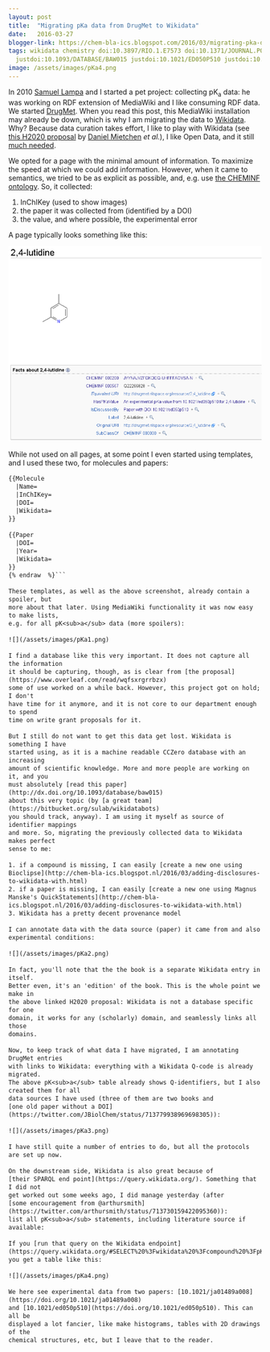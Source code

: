 ```yaml
---
layout: post
title:  "Migrating pKa data from DrugMet to Wikidata"
date:   2016-03-27
blogger-link: https://chem-bla-ics.blogspot.com/2016/03/migrating-pka-data-from-drugmet-to.html
tags: wikidata chemistry doi:10.3897/RIO.1.E7573 doi:10.1371/JOURNAL.PONE.0025513
  justdoi:10.1093/DATABASE/BAW015 justdoi:10.1021/ED050P510 justdoi:10.1021/JA01489A008
image: /assets/images/pKa4.png
---
```


In 2010 [Samuel Lampa](https://twitter.com/smllmp) and I started a pet project:
collecting pK<sub>a</sub> data: he was working on RDF extension of MediaWiki and I like consuming
RDF data. We started [DrugMet](http://drugmet.rilspace.org/wiki/Main_Page).
When you read this post, this MediaWiki installation may already be down, which
is why I am migrating the data to [Wikidata](https://en.wikipedia.org/wiki/Wikidata).
Why? Because data curation takes effort, I like to play with Wikidata (see
[this H2020 proposal](http://rio.pensoft.net/articles.php?id=7573) by 
[Daniel Mietchen](https://twitter.com/EvoMRI) *et al.*), I like Open Data, and it still
[much needed](http://proteinsandwavefunctions.blogspot.nl/2016/03/generating-protonation-states-and.html).

We opted for a page with the minimal amount of information. To maximize the speed
at which we could add information. However, when it came to semantics, we tried
to be as explicit as possible, and, e.g. use [the CHEMINF ontology](https://doi.org/10.1371/journal.pone.0025513).
So, it collected:

1. InChIKey (used to show images)
2. the paper it was collected from (identified by a DOI)
3. the value, and where possible, the experimental error

A page typically looks something like this:

![](/assets/images/pKa.png)

While not used on all pages, at some point I even started using templates, and
I used these two, for molecules and papers:

```{% raw  %}
{{Molecule
  |Name=
  |InChIKey=
  |DOI=
  |Wikidata=
}}

{{Paper
  |DOI=
  |Year=
  |Wikidata=
}}
{% endraw  %}```

These templates, as well as the above screenshot, already contain a spoiler, but
more about that later. Using MediaWiki functionality it was now easy to make lists,
e.g. for all pK<sub>a</sub> data (more spoilers):

![](/assets/images/pKa1.png)

I find a database like this very important. It does not capture all the information
it should be capturing, though, as is clear from [the proposal](https://www.overleaf.com/read/wqfsxrgrrbzx)
some of use worked on a while back. However, this project got on hold; I don't
have time for it anymore, and it is not core to our department enough to spend
time on write grant proposals for it.

But I still do not want to get this data get lost. Wikidata is something I have
started using, as it is a machine readable CCZero database with an increasing
amount of scientific knowledge. More and more people are working on it, and you
must absolutely [read this paper](http://dx.doi.org/10.1093/database/baw015)
about this very topic (by [a great team](https://bitbucket.org/sulab/wikidatabots)
you should track, anyway). I am using it myself as source of identifier mappings
and more. So, migrating the previously collected data to Wikidata makes perfect
sense to me:

1. if a compound is missing, I can easily [create a new one using Bioclipse](http://chem-bla-ics.blogspot.nl/2016/03/adding-disclosures-to-wikidata-with.html)
2. if a paper is missing, I can easily [create a new one using Magnus Manske's QuickStatements](http://chem-bla-ics.blogspot.nl/2016/03/adding-disclosures-to-wikidata-with.html)
3. Wikidata has a pretty decent provenance model

I can annotate data with the data source (paper) it came from and also experimental conditions:

![](/assets/images/pKa2.png)

In fact, you'll note that the the book is a separate Wikidata entry in itself.
Better even, it's an 'edition' of the book. This is the whole point we make in
the above linked H2020 proposal: Wikidata is not a database specific for one
domain, it works for any (scholarly) domain, and seamlessly links all those
domains.

Now, to keep track of what data I have migrated, I am annotating DrugMet entries
with links to Wikidata: everything with a Wikidata Q-code is already migrated.
The above pK<sub>a</sub> table already shows Q-identifiers, but I also created them for all
data sources I have used (three of them are two books and
[one old paper without a DOI](https://twitter.com/JBiolChem/status/713779938969698305)):

![](/assets/images/pKa3.png)

I have still quite a number of entries to do, but all the protocols are set up now.

On the downstream side, Wikidata is also great because of
[their SPARQL end point](https://query.wikidata.org/). Something that I did not
get worked out some weeks ago, I did manage yesterday (after
[some encouragement from @arthursmith](https://twitter.com/arthursmith/status/713730159422095360)):
list all pK<sub>a</sub> statements, including literature source if available:

If you [run that query on the Wikidata endpoint](https://query.wikidata.org/#SELECT%20%3Fwikidata%20%3Fcompound%20%3FpKa%20%3Fsource%20%3Ftitle%20%3Fdoi%20WHERE%20%7B%0A%20%20%3Fwikidata%20%3Chttp%3A%2F%2Fwww.wikidata.org%2Fprop%2FP1117%3E%20%3Ffoo%20%3B%0A%20%20%20%20rdfs%3Alabel%20%3Fcompound%20.%0A%20%20%3Ffoo%20a%20wikibase%3ABestRank%20%3B%0A%20%20%20%20%3Chttp%3A%2F%2Fwww.wikidata.org%2Fprop%2Fstatement%2FP1117%3E%20%3FpKa%20.%0A%20%20OPTIONAL%20%7B%0A%20%20%20%20%3Ffoo%20prov%3AwasDerivedFrom%2F%3Chttp%3A%2F%2Fwww.wikidata.org%2Fprop%2Freference%2FP248%3E%20%3Fsource%20.%0A%20%20%20%20%3Fsource%20rdfs%3Alabel%20%3Ftitle%20.%0A%20%20%20%20OPTIONAL%20%7B%20%3Fsource%20wdt%3AP356%20%3Fdoi%20.%20%7D%0A%20%20%20%20FILTER(lang(%3Ftitle)%20%3D%20%22en%22)%0A%20%20%7D%0A%20%20FILTER(lang(%3Fcompound)%20%3D%20%22en%22)%0A%7D),
you get a table like this:

![](/assets/images/pKa4.png)

We here see experimental data from two papers: [10.1021/ja01489a008](https://doi.org/10.1021/ja01489a008)
and [10.1021/ed050p510](https://doi.org/10.1021/ed050p510). This can all be
displayed a lot fancier, like make histograms, tables with 2D drawings of the
chemical structures, etc, but I leave that to the reader.
